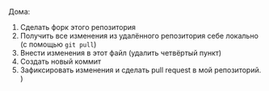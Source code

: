Дома: 
1) Сделать форк этого репозитория
2) Получить все изменения из удалённого репозитория себе локально (с помощью `git pull`)
3) Внести изменения в этот файл (удалить четвёртый пункт)
5) Создать новый коммит
6) Зафиксировать изменения и сделать pull request в мой репозиторий.
)